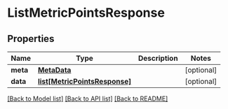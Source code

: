 # ListMetricPointsResponse

## Properties
Name | Type | Description | Notes
------------ | ------------- | ------------- | -------------
**meta** | [**MetaData**](MetaData.md) |  | [optional] 
**data** | [**list[MetricPointsResponse]**](MetricPointsResponse.md) |  | [optional] 

[[Back to Model list]](../README.md#documentation-for-models) [[Back to API list]](../README.md#documentation-for-api-endpoints) [[Back to README]](../README.md)

